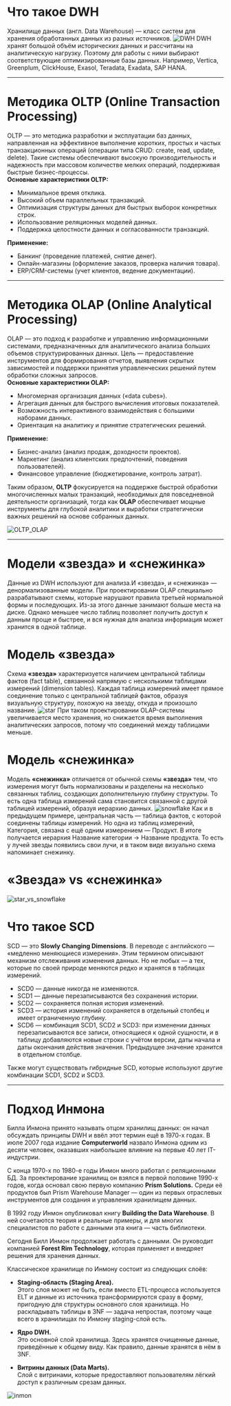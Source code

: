 # Что такое DWH  
Хранилище данных (англ. Data Warehouse) — класс систем для хранения обработанных данных из разных источников. 
![DWH](/image/dwh_layer.png)
DWH хранят большой объём исторических данных и рассчитаны на аналитическую нагрузку. Поэтому для работы с ними выбирают соответствующие оптимизированные базы данных. Например, Vertica, Greenplum, ClickHouse, Exasol, Teradata, Exadata, SAP HANA.  

---

# Методика OLTP (Online Transaction Processing)  
OLTP — это методика разработки и эксплуатации баз данных, направленная на эффективное выполнение коротких, простых и частых транзакционных операций (операции типа CRUD: create, read, update, delete). Такие системы обеспечивают высокую производительность и надежность при массовом количестве мелких операций, поддерживая быстрые бизнес-процессы.  
**Основные характеристики OLTP:** 
- Минимальное время отклика.  
- Высокий объем параллельных транзакций.   
- Оптимизация структуры данных для быстрых выборок конкретных строк. 
- Использование реляционных моделей данных.  
- Поддержка целостности данных и согласованности транзакций.
   
**Применение:**
- Банкинг (проведение платежей, снятие денег).  
- Онлайн-магазины (оформление заказов, проверка наличия товара).  
- ERP/CRM-системы (учет клиентов, ведение документации).  

---

# Методика OLAP (Online Analytical Processing) 
OLAP — это подход к разработке и управлению информационными системами, предназначенных для аналитического анализа больших объемов структурированных данных. Цель — предоставление инструментов для формирования отчетов, выявления скрытых зависимостей и поддержки принятия управленческих решений путем обработки сложных запросов.  
**Основные характеристики OLAP:**  
- Многомерная организация данных («data cubes»). 
- Агрегация данных для быстрого вычисления итоговых показателей. 
- Возможность интерактивного взаимодействия с большими наборами данных. 
- Ориентация на аналитику и принятие стратегических решений.

**Применение:** 
- Бизнес-анализ (анализ продаж, доходности проектов). 
- Маркетинг (анализ клиентских предпочтений, поведения пользователей). 
- Финансовое управление (бюджетирование, контроль затрат). 

Таким образом, **OLTP** фокусируется на поддержке быстрой обработки многочисленных малых транзакций, необходимых для повседневной деятельности организаций, тогда как **OLAP** обеспечивает мощные инструменты для глубокой аналитики и выработки стратегически важных решений на основе собранных данных. 

![OLTP_OLAP](/image/oltp_olap.png)

---

# Модели «звезда» и «снежинка» 
Данные из DWH используют для анализа.И «звезда», и «снежинка» — денормализованные модели. При проектировании OLAP специально разрабатывают схемы, которые нарушают правила третьей нормальной формы и последующих. Из-за этого данные занимают больше места на диске. Однако меньшее число таблиц позволяет получить доступ к данным проще и быстрее, и вся нужная для анализа информация может хранится в одной таблице. 

# Модель «звезда» 
Схема **«звезда»** характеризуется наличием центральной таблицы фактов (fact table), связанной напрямую с несколькими таблицами измерений (dimension tables). Каждая таблица измерений имеет прямое соединение только с центральной таблицей фактов, образуя визуальную структуру, похожую на звезду, откуда и произошло название.
![star](/image/star.png)
При таком проектировании OLAP-системы увеличивается место хранения, но снижается время выполнения аналитических запросов, потому что соединений между таблицами меньше. 
# Модель «снежинка» 
Модель **«снежинка»**  отличается от обычной схемы **«звезда»**  тем, что измерения могут быть нормализованы и разделены на несколько связанных таблиц, создающих дополнительную глубину структуры. То есть одна таблица измерений сама становится связанной с другой таблицей измерений, образуя иерархию данных.
![snowflake](/image/snowflake.png)
Как и в предыдущем примере, центральная часть — таблица фактов, с которой соединены таблицы измерений. Но одна из таблиц измерений, Категория, связана с ещё одним измерением — Продукт. В итоге получается иерархия Название категории → Название продукта. То есть у лучей звезды появились свои лучи, и в таком виде визуально схема напоминает снежинку. 
# «Звезда» vs «снежинка» 
![star_vs_snowflake](/image/star_vs_snowflake.png)

# Что такое SCD 
SCD — это **Slowly Changing Dimensions**. В переводе с английского — «медленно меняющиеся измерения». Этим термином описывают механизм отслеживания изменения данных. Но не любых — а тех, которые по своей природе меняются редко и хранятся в таблицах измерений. 
- SCD0 — данные никогда не изменяются. 
- SCD1 — данные перезаписываются без сохранения истории. 
- SCD2 — сохраняется полная история изменений. 
- SCD3 — история изменений сохраняется в отдельный столбец и имеет ограниченную глубину. 
- SCD6 — комбинация SCD1, SCD2 и SCD3: при изменении данных перезаписываются все записи, относящиеся к одной сущности, и в таблицу добавляются новые строки с учётом версии, даты начала и даты окончания действия значения. Предыдущее значение хранится в отдельном столбце.

Также могут существовать гибридные SCD, которые используют другие комбинации SCD1, SCD2 и SCD3.

---

# Подход Инмона 
Билла Инмона принято называть отцом хранилищ данных: он начал обсуждать принципы DWH и ввёл этот термин ещё в 1970-х годах. В июле 2007 года издание **Computerworld** назвало Инмона одним из десяти человек, оказавших наибольшее влияние на первые 40 лет IT-индустрии. 

С конца 1970-х по 1980-е годы Инмон много работал с реляционными БД. За проектирование хранилищ он взялся в первой половине 1990-х годов, когда основал свою первую компанию **Prism Solutions.** Среди её продуктов был Prism Warehouse Manager — один из первых отраслевых инструментов для создания и управления хранилищем данных. 

В 1992 году Инмон опубликовал книгу **Building the Data Warehouse**. В ней сочетаются теория и реальные примеры, и для многих специалистов по работе с данными эта книга — часть библиотеки. 

Сегодня Билл Инмон продолжает работать с данными. Он руководит компанией **Forest Rim Technology**, которая применяет и внедряет решения для хранения данных. 

Классическое хранилище по Инмону состоит из следующих слоёв: 
- **Staging-область (Staging Area).**  
Этого слоя может не быть, если вместо ETL-процесса используется ELT и данные из источника трансформируются сразу в форму, пригодную для структуры основного слоя хранилища. Но раскладывать таблицы в 3NF — задача непростая, поэтому чаще всего в хранилищах по Инмону staging-слой есть.

- **Ядро DWH.**  
Это основной слой хранилища. Здесь хранятся очищенные данные, приведённые к общему виду. Как правило, данные хранятся в нём в 3NF.

- **Витрины данных (Data Marts).**  
Слой с витринами, которые предоставляют пользователям лёгкий доступ к различным срезам данных.

![inmon](/image/Inmon.png)
